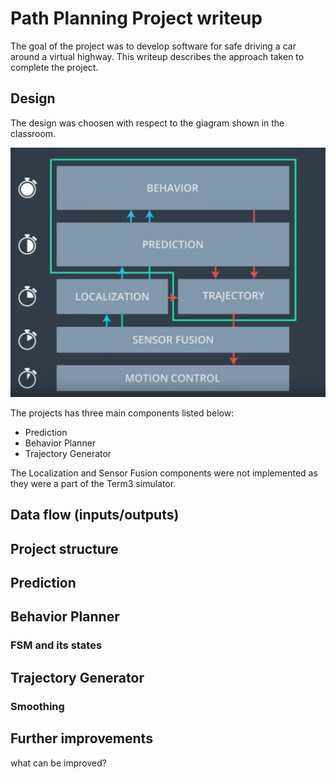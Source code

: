 # Path Planning Project writeup

The goal of the project was to develop software for safe driving a car around a virtual highway.
This writeup describes the approach taken to complete the project.

## Design

The design was choosen with respect to the giagram shown in the classroom.

![text](img/components.png)

The projects has three main components listed below:
- Prediction
- Behavior Planner
- Trajectory Generator

The Localization and Sensor Fusion components were not implemented as they were a part of the Term3 simulator.

## Data flow (inputs/outputs)

## Project structure

## Prediction

## Behavior Planner

### FSM and its states

## Trajectory Generator

### Smoothing

## Further improvements

what can be improved?